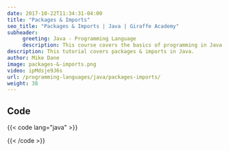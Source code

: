 ```yaml
---
date: 2017-10-22T11:34:31-04:00
title: "Packages & Imports"
seo_title: "Packages & Imports | Java | Giraffe Academy"
subheader:
     greeting: Java - Programming Language
     description: This course covers the basics of programming in Java. Work your way through the videos and we'll teach you everything you need to know to start your programming journey!
description: This tutorial covers packages & imports in Java.
author: Mike Dane
image: packages-&-imports.png
video: ipMdsje9J6s
url: /programming-languages/java/packages-imports/
weight: 38
---
```


## Code

{{< code lang="java" >}}


{{< /code >}}